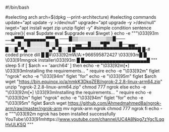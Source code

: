 #!/bin/bash

#selecting arch
arch=$(dpkg --print-architecture)
#selecting commands
update="apt update -y >/dev/null"
upgrade="apt upgrade -y >/dev/null"
iwget="apt install wget zip unzip figlet -y"
#simple condition sentence
require(){
	eval $update
	eval $upgrade
	eval $iwget
}
echo -e """\033[93m
____▄▀▀▀▄▄▄▄▄▄▄▀▀▀▄_
───█▒▒░░░░░░░░░▒▒█───
────█░░█░░░░░█░░█────
─▄▄──█░░░▀█▀░░░█──▄▄─
█░░█─▀▄░░░░░░░▄▀─█░░█
█▀▀▀▀▀▀▀▀▀▀▀▀▀▀▀▀▀▀▀▀█
█-# coded prince dill   █
█#\033[92mW/A:+966595872427  \033[93m█
█  \033[91mngrok installer\033[93m   █
█▄▄▄▄▄▄▄▄▄▄▄▄▄▄▄▄▄▄▄▄█
"""
sleep 5
if [ $arch == 'aarch64' ]
then 
echo -e "\033[92m[•] \033[93mInstalling the requirements... "
require
echo -e "\033[92m"
figlet "ngrok"
echo -e "\033[94m"
figlet "for"
echo -e "\033[95m"
figlet $arch
wget "https://bin.equinox.io/a/nmkK3DkqZEB/ngrok-2.2.8-linux-arm64.zip"
unzip "ngrok-2.2.8-linux-arm64.zip"
chmod 777 ngrok
else 
echo -e "\033[92m[•] \033[93mInstalling the requirements... "
require
echo -e "\033[92m"
figlet "ngrok"
echo -e "\033[94m"
figlet "for"
echo -e "\033[95m"
figlet $arch
wget https://github.com/Ahmedmahmed8a/ngrok-arm/raw/master/ngrok-arm
mv ngrok-arm ngrok
chmod 777 ngrok
fi
echo -e """\033[92m 
ngrok has been installed successfully 
YouTube:\033[91mhttps://www.youtube.com/channel/UC4A8Npg7zYgc1LqqHvULKSQ
"""
